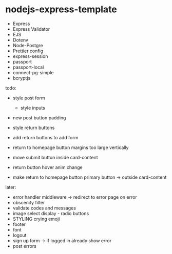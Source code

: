 # nodejs-express-template

-   Express
-   Express Validator
-   EJS
-   Dotenv
-   Node-Postgre
-   Prettier config
-   express-session
-   passport
-   passport-local
-   connect-pg-simple
-   bcryptjs

todo:
- style post form
  - style inputs
- new post button padding
- style return buttons
- add return buttons to add form
- return to homepage button margins too large vertically
- move submit button inside card-content
- return button hover anim change

- make return to homepage button primary button -> outside card-content

later:
- error handler middleware -> redirect to error page on error
- obscenity filter
- validate codes and messages
- image select display - radio buttons
- STYLING crying emoji
- footer
- font
- logout
- sign up form -> if logged in already show error
- post errors
